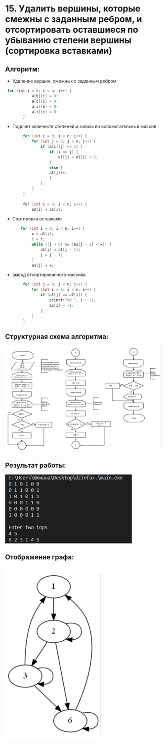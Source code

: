 # 15. Удалить вершины, которые смежны с заданным ребром, и отсортировать оставшиеся по убыванию степени вершины (сортировка вставками)
## Алгоритм:
- Удаление вершин, смежных с заданным ребром
```c
 for (int i = 0; i < n; i++) {
            a[b][i] = 0;
            a[c][i] = 0;
            a[i][b] = 0;
            a[i][c] = 0;
        }
```        
- Подсчет количеств степеней и запись во вспомогательный массив
```c
        for (int i = 0; i < n; i++) {
            for (int j = 0; j < n; j++) {
                if (a[i][j] == 1) {
                    if (i == j) {
                        a1[j] = a1[j] + 2;
                    }
                    else {
                    a1[j]++;
                    }
                }
            }
        }

        for (int i = 0; i < n; i++) {
            a2[i] = a1[i];
```
- Сортировка вставками
```c
       for (int i = 0; i < n; i++) {
            x = a1[i];
            j = i;
            while ((j > 0) && (a1[j - 1] < x)) {
                a1[j] = a1[j - 1];
                j = j - 1;
            }
            a1[j] = x;
```
- вывод отсортированного массива
```c
        for (int j = 0; j < n; j++) {
            for (int i = 0; i < n; i++) {
                if (a1[j] == a2[i]) {
                    printf("%d ", i + 1);
                    a2[i] = -1;
                }
            }
        }
```
## Структурная схема алгоритма:
![alt-текст](https://github.com/Yuliana-alt/DZ4/blob/main/schema.png)
## Результат работы:
![alt-текст](https://github.com/Yuliana-alt/DZ4/blob/main/term.png)
## Отображение графа:
![alt-текст](https://github.com/Yuliana-alt/DZ4/blob/main/test.png)
